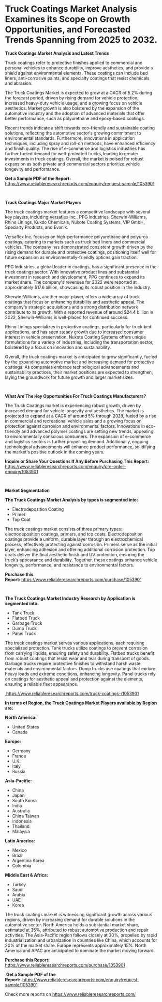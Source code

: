 <p><h1>Truck Coatings Market Analysis Examines its Scope on Growth Opportunities, and Forecasted Trends Spanning from 2025 to 2032.</h1></p><p><strong>Truck Coatings Market Analysis and Latest Trends</strong></p>
<p><p>Truck coatings refer to protective finishes applied to commercial and personal vehicles to enhance durability, improve aesthetics, and provide a shield against environmental elements. These coatings can include bed liners, anti-corrosive paints, and specialty coatings that resist chemicals and abrasion.</p><p>The Truck Coatings Market is expected to grow at a CAGR of 5.2% during the forecast period, driven by rising demand for vehicle protection, increased heavy-duty vehicle usage, and a growing focus on vehicle aesthetics. Market growth is also bolstered by the expansion of the automotive industry and the adoption of advanced materials that offer better performance, such as polyurethane and epoxy-based coatings.</p><p>Recent trends indicate a shift towards eco-friendly and sustainable coating solutions, reflecting the automotive sector's growing commitment to environmental standards. Furthermore, innovations in application techniques, including spray and roll-on methods, have enhanced efficiency and finish quality. The rise of e-commerce and logistics industries has further fueled demand for well-protected trucks, leading to greater investments in truck coatings. Overall, the market is poised for robust expansion as both private and commercial sectors prioritize vehicle longevity and performance.</p></p>
<p><strong>Get a Sample PDF of the Report:&nbsp;</strong> <a href="https://www.reliableresearchreports.com/enquiry/request-sample/1053901?utm_campaign=83&utm_medium=2&utm_source=Github&utm_content=ia&utm_term=30012025&utm_id=truck-coatings">https://www.reliableresearchreports.com/enquiry/request-sample/1053901</a></p>
<p>&nbsp;</p>
<p><strong>Truck Coatings Major Market Players</strong></p>
<p><p>The truck coatings market features a competitive landscape with several key players, including Versaflex Inc., PPG Industries, Sherwin-Williams, Rhino Linings, Kukdo Chemicals, Nukote Coating Systems, VIP GmbH, Specialty Products, and Evonik. </p><p>Versaflex Inc. focuses on high-performance polyurethane and polyurea coatings, catering to markets such as truck bed liners and commercial vehicles. The company has demonstrated consistent growth driven by the rising demand for durable and protective coatings, positioning itself well for future expansion as environmentally-friendly options gain traction.</p><p>PPG Industries, a global leader in coatings, has a significant presence in the truck coatings sector. With innovative product lines and substantial investment in research and development, PPG continues to expand its market share. The company's revenues for 2022 were reported at approximately $17.6 billion, showcasing its robust position in the industry. </p><p>Sherwin-Williams, another major player, offers a wide array of truck coatings that focus on enhancing durability and aesthetic appeal. The company's strategic acquisitions and a strong distribution network contribute to its growth. With a reported revenue of around $24.4 billion in 2022, Sherwin-Williams is well-placed for continued success.</p><p>Rhino Linings specializes in protective coatings, particularly for truck bed applications, and has seen steady growth due to increased consumer interest in vehicle preservation. Nukote Coating Systems offers unique formulations for a variety of industries, including the transportation sector, bolstered by a focus on innovation and sustainability.</p><p>Overall, the truck coatings market is anticipated to grow significantly, fueled by the expanding automotive market and increasing demand for protective coatings. As companies embrace technological advancements and sustainability practices, their market positions are expected to strengthen, laying the groundwork for future growth and larger market sizes.</p></p>
<p>&nbsp;</p>
<p><strong>What Are The Key Opportunities For Truck Coatings Manufacturers?</strong></p>
<p><p>The Truck Coatings market is experiencing robust growth, driven by increased demand for vehicle longevity and aesthetics. The market is projected to expand at a CAGR of around 5% through 2028, fueled by a rise in commercial and recreational vehicle sales and a growing focus on protection against corrosion and environmental factors. Innovations in eco-friendly and advanced polymer coatings are setting new trends, appealing to environmentally conscious consumers. The expansion of e-commerce and logistics sectors is further propelling demand. Additionally, ongoing technological advancements will enhance product performance, solidifying the market's positive outlook in the coming years.</p></p>
<p><strong>Inquire or Share Your Questions If Any Before Purchasing This Report:</strong> <a href="https://www.reliableresearchreports.com/enquiry/pre-order-enquiry/1053901?utm_campaign=83&utm_medium=2&utm_source=Github&utm_content=ia&utm_term=30012025&utm_id=truck-coatings">https://www.reliableresearchreports.com/enquiry/pre-order-enquiry/1053901</a></p>
<p>&nbsp;</p>
<p><strong>Market Segmentation</strong></p>
<p><strong>The Truck Coatings Market Analysis by types is segmented into:</strong></p>
<p><ul><li>Electrodeposition Coating</li><li>Primer</li><li>Top Coat</li></ul></p>
<p><p>The truck coatings market consists of three primary types: electrodeposition coatings, primers, and top coats. Electrodeposition coatings provide a uniform, durable layer through an electrochemical process, effectively protecting against corrosion. Primers serve as the initial layer, enhancing adhesion and offering additional corrosion protection. Top coats deliver the final aesthetic finish and UV protection, ensuring the truck’s appearance and durability. Together, these coatings enhance vehicle longevity, performance, and resistance to environmental factors.</p></p>
<p><strong>Purchase this Report:&nbsp;</strong><a href="https://www.reliableresearchreports.com/purchase/1053901?utm_campaign=83&utm_medium=2&utm_source=Github&utm_content=ia&utm_term=30012025&utm_id=truck-coatings">https://www.reliableresearchreports.com/purchase/1053901</a></p>
<p>&nbsp;</p>
<p><strong>The Truck Coatings Market Industry Research by Application is segmented into:</strong></p>
<p><ul><li>Tank Truck</li><li>Flatbed Truck</li><li>Garbage Truck</li><li>Dump Truck</li><li>Panel Truck</li></ul></p>
<p><p>The truck coatings market serves various applications, each requiring specialized protection. Tank trucks utilize coatings to prevent corrosion from carrying liquids, ensuring safety and durability. Flatbed trucks benefit from robust coatings that resist wear and tear during transport of goods. Garbage trucks require protective finishes to withstand harsh waste materials and environmental factors. Dump trucks use coatings that endure heavy loads and extreme conditions, enhancing longevity. Panel trucks rely on coatings for aesthetic appeal and protection against the elements, ensuring a reliable fleet appearance.</p></p>
<p><a href="https://www.reliableresearchreports.com/truck-coatings-r1053901?utm_campaign=83&utm_medium=2&utm_source=Github&utm_content=ia&utm_term=30012025&utm_id=truck-coatings">&nbsp;https://www.reliableresearchreports.com/truck-coatings-r1053901</a></p>
<p><strong>In terms of Region, the Truck Coatings Market Players available by Region are:</strong></p>
<p>
    <p> <strong> North America: </strong>
        <ul>
            <li>United States</li>
            <li>Canada</li>
        </ul>
        </p> 
    <p> <strong> Europe: </strong>
        <ul>
            <li>Germany</li>
            <li>France</li>
            <li>U.K.</li>
            <li>Italy</li>
            <li>Russia</li>
        </ul>
        </p> 
    <p> <strong> Asia-Pacific: </strong>
        <ul>
            <li>China</li>
            <li>Japan</li>
            <li>South Korea</li>
            <li>India</li>
            <li>Australia</li>
            <li>China Taiwan</li>
            <li>Indonesia</li>
            <li>Thailand</li>
            <li>Malaysia</li>
        </ul>
        </p> 
    <p> <strong> Latin America: </strong>
        <ul>
            <li>Mexico</li>
            <li>Brazil</li>
            <li>Argentina Korea</li>
            <li>Colombia</li>
        </ul>
        </p> 
    <p> <strong> Middle East & Africa: </strong>
        <ul>
            <li>Turkey</li>
            <li>Saudi</li>
            <li>Arabia</li>
            <li>UAE</li>
            <li>Korea</li>
        </ul>
    </p>
    </p>
<p><p>The truck coatings market is witnessing significant growth across various regions, driven by increasing demand for durable solutions in the automotive sector. North America holds a substantial market share, estimated at 35%, attributed to robust automotive production and repair activities. The Asia-Pacific region follows closely at 30%, propelled by rapid industrialization and urbanization in countries like China, which accounts for 20% of the market share. Europe represents approximately 15%. North America and APAC are anticipated to dominate the market moving forward.</p></p>
<p><strong>Purchase this Report: </strong><a href="https://www.reliableresearchreports.com/purchase/1053901?utm_campaign=83&utm_medium=2&utm_source=Github&utm_content=ia&utm_term=30012025&utm_id=truck-coatings">https://www.reliableresearchreports.com/purchase/1053901</a></p>
<p>&nbsp;<strong>Get a Sample PDF of the Report:&nbsp;&nbsp;</strong><a href="https://www.reliableresearchreports.com/enquiry/request-sample/1053901?utm_campaign=83&utm_medium=2&utm_source=Github&utm_content=ia&utm_term=30012025&utm_id=truck-coatings">https://www.reliableresearchreports.com/enquiry/request-sample/1053901</a></p>
<p><strong></strong></p>
<p>Check more reports on <a href="https://www.reliableresearchreports.com/?utm_campaign=83&utm_medium=2&utm_source=Github&utm_content=ia&utm_term=30012025&utm_id=truck-coatings">https://www.reliableresearchreports.com/</a></p>